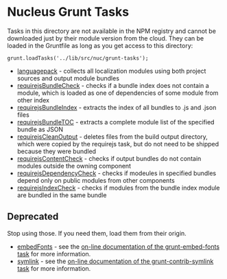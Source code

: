 # Nucleus Grunt Tasks

Tasks in this directory are not available in the NPM registry and cannot be 
downloaded just by their module version from the cloud. They can be loaded
in the Gruntfile as long as you get access to this directory:
 
    grunt.loadTasks('../lib/src/nuc/grunt-tasks');

* [languagepack](./language.pack.md) - collects all localization modules using both project sources and output module bundles
* [requirejsBundleCheck](./requirejs.bundle.check.md) - checks if a bundle index does not contain a module, which is loaded as one of dependencies of some module from other index
* [requirejsBundleIndex](./requirejs.bundle.index.md) - extracts the index of all bundles to .js and .json files
* [requirejsBundleTOC](./requirejs.bundle.toc.md) - extracts a complete module list of the specified bundle as JSON
* [requirejsCleanOutput](./requirejs.clean.output.md) - deletes files from the build output directory, which were copied by the requirejs task, but do not need to be shipped because they were bundled
* [requirejsContentCheck](./requirejs.content.check.md) - checks if output bundles do not contain modules outside the owning component
* [requirejsDependencyCheck](./requirejs.dependency.check.md) - checks if modeules in specified bundles depend only on public modules from other components
* [requirejsIndexCheck](./requirejs.index.check.md) - checks if modules from the bundle index module are bundled in the same bundle

## Deprecated

Stop using those. If you need them, load them from their origin.

* [embedFonts](./embed.fonts.md) - see the [on-line documentation of the grunt-embed-fonts task](https://github.com/prantlf/grunt-embed-fonts#readme) for more information.
* [symlink](./symlink.md) - see the [on-line documentation of the grunt-contrib-symlink task](https://github.com/prantlf/grunt-contrib-symlink/tree/combined) for more information.
